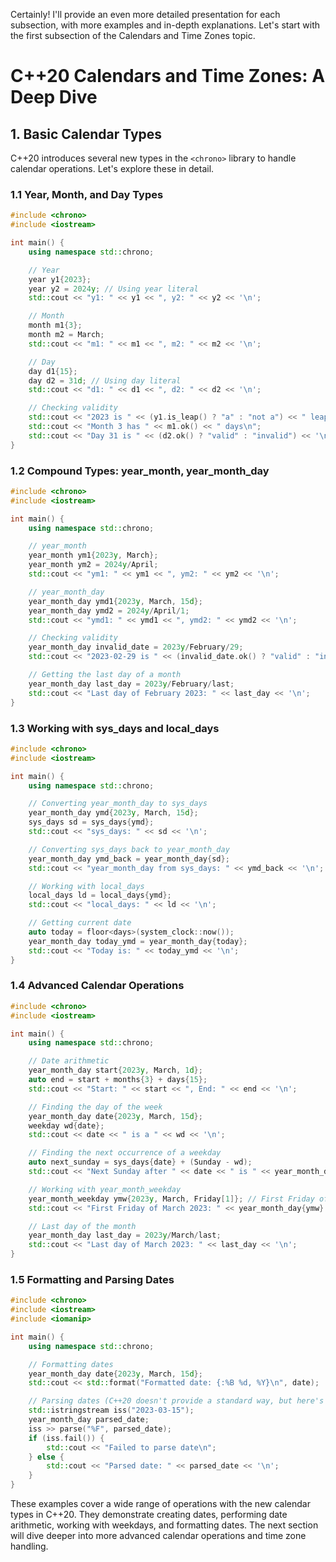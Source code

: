 Certainly! I'll provide an even more detailed presentation for each subsection, with more examples and in-depth explanations. Let's start with the first subsection of the Calendars and Time Zones topic.

# C++20 Calendars and Time Zones: A Deep Dive

## 1. Basic Calendar Types

C++20 introduces several new types in the `<chrono>` library to handle calendar operations. Let's explore these in detail.

### 1.1 Year, Month, and Day Types

```cpp
#include <chrono>
#include <iostream>

int main() {
    using namespace std::chrono;

    // Year
    year y1{2023};
    year y2 = 2024y; // Using year literal
    std::cout << "y1: " << y1 << ", y2: " << y2 << '\n';

    // Month
    month m1{3};
    month m2 = March;
    std::cout << "m1: " << m1 << ", m2: " << m2 << '\n';

    // Day
    day d1{15};
    day d2 = 31d; // Using day literal
    std::cout << "d1: " << d1 << ", d2: " << d2 << '\n';

    // Checking validity
    std::cout << "2023 is " << (y1.is_leap() ? "a" : "not a") << " leap year\n";
    std::cout << "Month 3 has " << m1.ok() << " days\n";
    std::cout << "Day 31 is " << (d2.ok() ? "valid" : "invalid") << '\n';
}
```

### 1.2 Compound Types: year_month, year_month_day

```cpp
#include <chrono>
#include <iostream>

int main() {
    using namespace std::chrono;

    // year_month
    year_month ym1{2023y, March};
    year_month ym2 = 2024y/April;
    std::cout << "ym1: " << ym1 << ", ym2: " << ym2 << '\n';

    // year_month_day
    year_month_day ymd1{2023y, March, 15d};
    year_month_day ymd2 = 2024y/April/1;
    std::cout << "ymd1: " << ymd1 << ", ymd2: " << ymd2 << '\n';

    // Checking validity
    year_month_day invalid_date = 2023y/February/29;
    std::cout << "2023-02-29 is " << (invalid_date.ok() ? "valid" : "invalid") << '\n';

    // Getting the last day of a month
    year_month_day last_day = 2023y/February/last;
    std::cout << "Last day of February 2023: " << last_day << '\n';
}
```

### 1.3 Working with sys_days and local_days

```cpp
#include <chrono>
#include <iostream>

int main() {
    using namespace std::chrono;

    // Converting year_month_day to sys_days
    year_month_day ymd{2023y, March, 15d};
    sys_days sd = sys_days{ymd};
    std::cout << "sys_days: " << sd << '\n';

    // Converting sys_days back to year_month_day
    year_month_day ymd_back = year_month_day{sd};
    std::cout << "year_month_day from sys_days: " << ymd_back << '\n';

    // Working with local_days
    local_days ld = local_days{ymd};
    std::cout << "local_days: " << ld << '\n';

    // Getting current date
    auto today = floor<days>(system_clock::now());
    year_month_day today_ymd = year_month_day{today};
    std::cout << "Today is: " << today_ymd << '\n';
}
```

### 1.4 Advanced Calendar Operations

```cpp
#include <chrono>
#include <iostream>

int main() {
    using namespace std::chrono;

    // Date arithmetic
    year_month_day start{2023y, March, 1d};
    auto end = start + months{3} + days{15};
    std::cout << "Start: " << start << ", End: " << end << '\n';

    // Finding the day of the week
    year_month_day date{2023y, March, 15d};
    weekday wd{date};
    std::cout << date << " is a " << wd << '\n';

    // Finding the next occurrence of a weekday
    auto next_sunday = sys_days{date} + (Sunday - wd);
    std::cout << "Next Sunday after " << date << " is " << year_month_day{next_sunday} << '\n';

    // Working with year_month_weekday
    year_month_weekday ymw{2023y, March, Friday[1]}; // First Friday of March 2023
    std::cout << "First Friday of March 2023: " << year_month_day{ymw} << '\n';

    // Last day of the month
    year_month_day last_day = 2023y/March/last;
    std::cout << "Last day of March 2023: " << last_day << '\n';
}
```

### 1.5 Formatting and Parsing Dates

```cpp
#include <chrono>
#include <iostream>
#include <iomanip>

int main() {
    using namespace std::chrono;

    // Formatting dates
    year_month_day date{2023y, March, 15d};
    std::cout << std::format("Formatted date: {:%B %d, %Y}\n", date);

    // Parsing dates (C++20 doesn't provide a standard way, but here's a simple example)
    std::istringstream iss("2023-03-15");
    year_month_day parsed_date;
    iss >> parse("%F", parsed_date);
    if (iss.fail()) {
        std::cout << "Failed to parse date\n";
    } else {
        std::cout << "Parsed date: " << parsed_date << '\n';
    }
}
```

These examples cover a wide range of operations with the new calendar types in C++20. They demonstrate creating dates, performing date arithmetic, working with weekdays, and formatting dates. The next section will dive deeper into more advanced calendar operations and time zone handling.